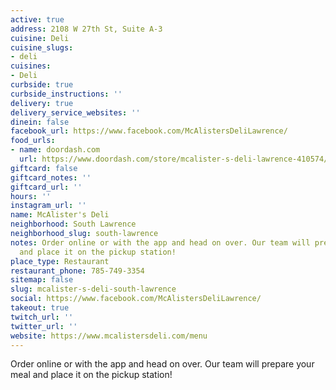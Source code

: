 ```yaml
---
active: true
address: 2108 W 27th St, Suite A-3
cuisine: Deli
cuisine_slugs:
- deli
cuisines:
- Deli
curbside: true
curbside_instructions: ''
delivery: true
delivery_service_websites: ''
dinein: false
facebook_url: https://www.facebook.com/McAlistersDeliLawrence/
food_urls:
- name: doordash.com
  url: https://www.doordash.com/store/mcalister-s-deli-lawrence-410574/en-US
giftcard: false
giftcard_notes: ''
giftcard_url: ''
hours: ''
instagram_url: ''
name: McAlister's Deli
neighborhood: South Lawrence
neighborhood_slug: south-lawrence
notes: Order online or with the app and head on over. Our team will prepare your meal
  and place it on the pickup station!
place_type: Restaurant
restaurant_phone: 785-749-3354
sitemap: false
slug: mcalister-s-deli-south-lawrence
social: https://www.facebook.com/McAlistersDeliLawrence/
takeout: true
twitch_url: ''
twitter_url: ''
website: https://www.mcalistersdeli.com/menu
---
```


Order online or with the app and head on over. Our team will prepare your meal and place it on the pickup station!